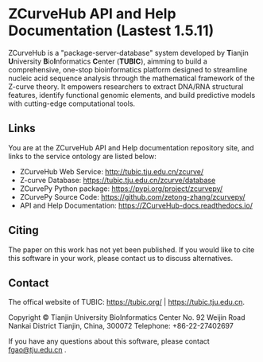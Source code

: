 # ZCurveHub API and Help Documentation (Lastest 1.5.11)
ZCurveHub is a "package-server-database" system developed by **T**ianjin **U**niversity **B**io**I**nformatics **C**enter (**TUBIC**), aimming to build a comprehensive, one-stop bioinformatics platform designed to streamline nucleic acid sequence analysis through the mathematical framework of the Z-curve theory. It empowers researchers to extract DNA/RNA structural features, identify functional genomic elements, and build predictive models with cutting-edge computational tools.
## Links
You are at the ZCurveHub API and Help documentation repository site, and links to the service ontology are listed below:
- ZCurveHub Web Service: http://tubic.tju.edu.cn/zcurve/
- Z-curve Database: https://tubic.tju.edu.cn/zcurve/database
- ZCurvePy Python package: https://pypi.org/project/zcurvepy/
- ZCurvePy Source Code: https://github.com/zetong-zhang/zcurvepy/
- API and Help Documentation: https://ZCurveHub-docs.readthedocs.io/
## Citing
The paper on this work has not yet been published. If you would like to cite this software in your work, please contact us to discuss alternatives.
## Contact
The offical website of TUBIC: https://tubic.org/ | https://tubic.tju.edu.cn.

Copyright © Tianjin University BioInformatics Center
No. 92 Weijin Road Nankai District
Tianjin, China, 300072
Telephone: +86-22-27402697

If you have any questions about this software, please contact fgao@tju.edu.cn .
